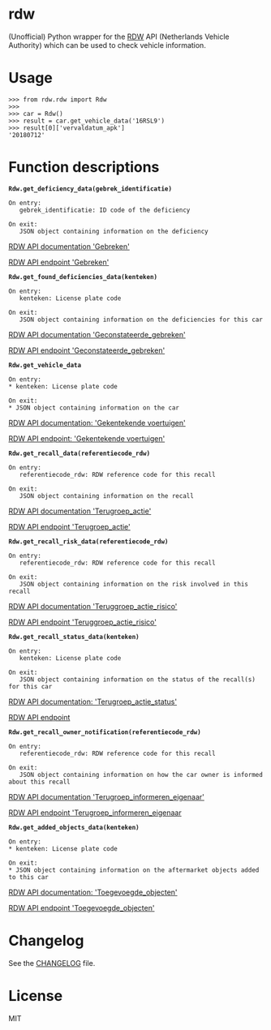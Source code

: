 rdw
===

(Unofficial) Python wrapper for the [RDW](https://www.rdw.nl/) API (Netherlands Vehicle Authority) which can be used to check vehicle information.

Usage
=====
```
>>> from rdw.rdw import Rdw
>>>
>>> car = Rdw()
>>> result = car.get_vehicle_data('16RSL9')
>>> result[0]['vervaldatum_apk']
'20180712'
```

Function descriptions
=====================
**`Rdw.get_deficiency_data(gebrek_identificatie)`**
```
On entry:
   gebrek_identificatie: ID code of the deficiency

On exit:
   JSON object containing information on the deficiency
```
[RDW API documentation 'Gebreken'](https://opendata.rdw.nl/Keuringen/Open-Data-RDW-Gebreken/hx2c-gt7k)

[RDW API endpoint 'Gebreken'](https://opendata.rdw.nl/resource/tbph-ct3j.json)

**`Rdw.get_found_deficiencies_data(kenteken)`**
```
On entry:
   kenteken: License plate code

On exit:
   JSON object containing information on the deficiencies for this car
```
[RDW API documentation 'Geconstateerde_gebreken'](https://opendata.rdw.nl/Keuringen/Open-Data-RDW-Geconstateerde-Gebreken/a34c-vvps)

[RDW API endpoint 'Geconstateerde_gebreken'](https://opendata.rdw.nl/resource/2u8a-sfar.json)

**`Rdw.get_vehicle_data`**
```
On entry:
* kenteken: License plate code

On exit:
* JSON object containing information on the car
```
[RDW API documentation: 'Gekentekende voertuigen'](https://opendata.rdw.nl/Voertuigen/Open-Data-RDW-Gekentekende_voertuigen/m9d7-ebf2)

[RDW API endpoint: 'Gekentekende voertuigen'](https://opendata.rdw.nl/resource/m9d7-ebf2.json)


**`Rdw.get_recall_data(referentiecode_rdw)`**
```
On entry:
   referentiecode_rdw: RDW reference code for this recall

On exit:
   JSON object containing information on the recall
```
[RDW API documentation 'Terugroep_actie'](https://opendata.rdw.nl/Terugroepacties/Open-Data-RDW-Terugroep_actie/j9yg-7rg9)

[RDW API endpoint 'Terugroep_actie'](https://opendata.rdw.nl/resource/af5r-44mf.json)


**`Rdw.get_recall_risk_data(referentiecode_rdw)`**
```
On entry:
   referentiecode_rdw: RDW reference code for this recall

On exit:
   JSON object containing information on the risk involved in this recall
```
[RDW API documentation 'Teruggroep_actie_risico'](https://opendata.rdw.nl/Terugroepacties/Open-Data-RDW-Terugroep_actie_risico/9ihi-jgpf)

[RDW API endpoint 'Teruggroep_actie_risico'](https://opendata.rdw.nl/resource/9ihi-jgpf.json)


**`Rdw.get_recall_status_data(kenteken)`**
```
On entry:
   kenteken: License plate code

On exit:
   JSON object containing information on the status of the recall(s) for this car
```
[RDW API documentation: 'Terugroep_actie_status'](https://opendata.rdw.nl/Terugroepacties/Open-Data-RDW-Terugroep_actie_status/t49b-isb7)

[RDW API endpoint](https://opendata.rdw.nl/resource/t49b-isb7.json)


**`Rdw.get_recall_owner_notification(referentiecode_rdw)`**
```
On entry:
   referentiecode_rdw: RDW reference code for this recall

On exit:
   JSON object containing information on how the car owner is informed about this recall
```
[RDW API documentation 'Terugroep_informeren_eigenaar'](https://opendata.rdw.nl/Terugroepacties/Open-Data-RDW-Terugroep_informeren_eigenaar/mh8w-8cup)

[RDW API endpoint 'Terugroep_informeren_eigenaar](https://opendata.rdw.nl/resource/223d-3w9w.json)


**`Rdw.get_added_objects_data(kenteken)`**
```
On entry:
* kenteken: License plate code

On exit:
* JSON object containing information on the aftermarket objects added to this car
```
[RDW API documentation: 'Toegevoegde_objecten'](https://opendata.rdw.nl/Keuringen/Open-Data-RDW-Toegevoegde-Objecten/sghb-dzxx)

[RDW API endpoint 'Toegevoegde_objecten'](https://opendata.rdw.nl/resource/5bwx-4xqb.json)
  
Changelog
=========
See the [CHANGELOG](./CHANGELOG.md) file.

License
=======
MIT

